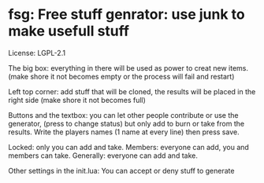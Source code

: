 # fsg: Free stuff genrator: use junk to make usefull stuff

License: LGPL-2.1

The big box:
everything in there will be used as power to creat new items.
(make shore it not becomes empty or the process will fail and restart)

Left top corner: 
add stuff that will be cloned,
the results will be placed in the right side (make shore it not becomes full)


Buttons and the textbox:
you can let other people contribute or use the generator, (press to change status)
but only add to burn or take from the results.
Write the players names (1 name at every line) then press save.

Locked: only you can add and take.
Members: everyone can add, you and members can take.
Generally: everyone can add and take.


Other settings in the init.lua:
You can accept or deny stuff to generate
